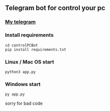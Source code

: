 ## Telegram bot for control your pc

### [My telegram](https://t.me/farneser)

### Install requirements
```commandline
cd controlPCBot
pip install requirements.txt
```

### Linux / Mac OS start
```commandline
python3 app.py
```

### Windows start
```commandline
py app.py
```


sorry for bad code  
